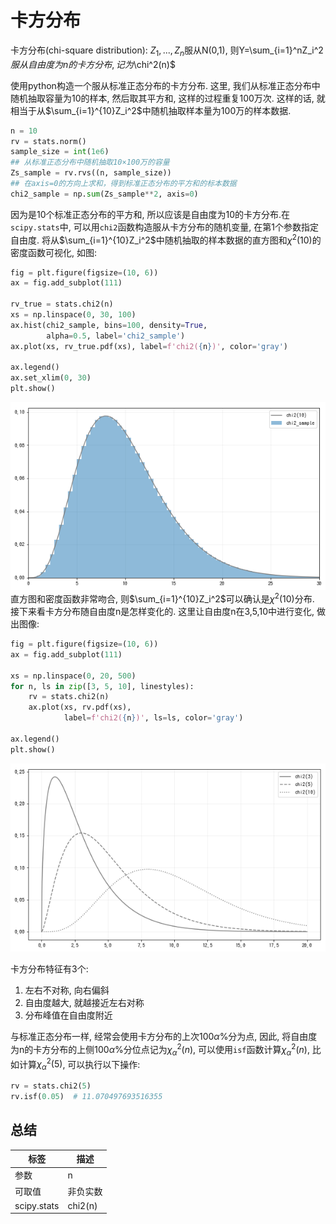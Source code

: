 # 卡方分布

卡方分布(chi-square distribution): $Z_1,...,Z_n$服从N(0,1), 则Y=\sum_{i=1}^nZ_i^2$服从自由度为n的卡方分布,记为$\chi^2(n)$

使用python构造一个服从标准正态分布的卡方分布. 这里, 我们从标准正态分布中随机抽取容量为10的样本, 然后取其平方和, 这样的过程重复100万次. 这样的话, 就相当于从$\sum_{i=1}^{10}Z_i^2$中随机抽取样本量为100万的样本数据.
```python
n = 10
rv = stats.norm()
sample_size = int(1e6)
## 从标准正态分布中随机抽取10×100万的容量
Zs_sample = rv.rvs((n, sample_size))
## 在axis=0的方向上求和，得到标准正态分布的平方和的标本数据
chi2_sample = np.sum(Zs_sample**2, axis=0)
```
因为是10个标准正态分布的平方和, 所以应该是自由度为10的卡方分布.在`scipy.stats`中, 可以用`chi2`函数构造服从卡方分布的随机变量, 在第1个参数指定自由度. 将从$\sum_{i=1}^{10}Z_i^2$中随机抽取的样本数据的直方图和$\chi^2(10)$的密度函数可视化, 如图:
```python
fig = plt.figure(figsize=(10, 6))
ax = fig.add_subplot(111)

rv_true = stats.chi2(n)
xs = np.linspace(0, 30, 100)
ax.hist(chi2_sample, bins=100, density=True,
        alpha=0.5, label='chi2_sample')
ax.plot(xs, rv_true.pdf(xs), label=f'chi2({n})', color='gray')

ax.legend()
ax.set_xlim(0, 30)
plt.show()
```
![](./卡方分布/1.png)
直方图和密度函数非常吻合, 则$\sum_{i=1}^{10}Z_i^2$可以确认是$\chi^2(10)$分布.
接下来看卡方分布随自由度n是怎样变化的. 这里让自由度n在3,5,10中进行变化, 做出图像:
```python
fig = plt.figure(figsize=(10, 6))
ax = fig.add_subplot(111)

xs = np.linspace(0, 20, 500)
for n, ls in zip([3, 5, 10], linestyles):
    rv = stats.chi2(n)
    ax.plot(xs, rv.pdf(xs),
            label=f'chi2({n})', ls=ls, color='gray')
    
ax.legend()
plt.show()
```
![](./卡方分布/2.png)


卡方分布特征有3个:
1. 左右不对称, 向右偏斜
2. 自由度越大, 就越接近左右对称
3. 分布峰值在自由度附近

与标准正态分布一样, 经常会使用卡方分布的上次100$\alpha$%分为点, 因此, 将自由度为n的卡方分布的上侧100$\alpha$%分位点记为$\chi^2_\alpha(n)$, 可以使用`isf`函数计算$\chi^2_\alpha(n)$, 比如计算$\chi^2_\alpha(5)$, 可以执行以下操作:
```python
rv = stats.chi2(5)
rv.isf(0.05)  # 11.070497693516355
```

## 总结
标签|描述
--|--
参数|n
可取值|非负实数
scipy.stats|chi2(n)